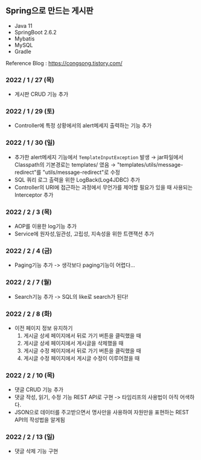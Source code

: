## Spring으로 만드는 게시판

- Java 11
- SpringBoot 2.6.2
- Mybatis 
- MySQL
- Gradle

Reference Blog : https://congsong.tistory.com/

### 2022 / 1 / 27 (목)
- 게시판 CRUD 기능 추가

### 2022 / 1 / 29 (토)
- Controller에 특정 상황에서의 alert메세지 출력하는 기능 추가

### 2022 / 1 / 30 (일)
- 추가한 alert메세지 기능에서 `TemplateInputException` 발생 → jar파일에서 Classpath의 기본경로는 templates/ 였음 → "templates/utils/message-redirect"를 "utils/message-redirect"로 수정
- SQL 쿼리 로그 출력을 위한 LogBack(Log4JDBC) 추가
- Controller의 URI에 접근하는 과정에서 무언가를 제어할 필요가 있을 때 사용되는 Interceptor 추가

### 2022 / 2 / 3 (목)
- AOP를 이용한 log기능 추가
- Service에 원자성,일관성, 고립성, 지속성을 위한 트랜잭션 추가

### 2022 / 2 / 4 (금)
- Paging기능 추가 -> 생각보다 paging기능이 어렵다...

### 2022 / 2 / 7 (월)
- Search기능 추가 -> SQL의 like로 search가 된다!

### 2022 / 2 / 8 (화)
- 이전 페이지 정보 유지하기
    1. 게시글 상세 페이지에서 뒤로 가기 버튼을 클릭했을 때
    2. 게시글 상세 페이지에서 게시글을 삭제했을 때
    3. 게시글 수정 페이지에서 뒤로 가기 버튼을 클릭했을 때
    4. 게시글 수정 페이지에서 게시글 수정이 이루어졌을 때
  
### 2022 / 2 / 10 (목)
- 댓글 CRUD 기능 추가
- 댓글 작성, 읽기, 수정 기능 REST API로 구현 -> 타임리프의 사용법이 아직 어색하다.
- JSON으로 데이터를 주고받으면서 명사만을 사용하여 자원만을 표현하는 REST API의 작성법을 알게됨

### 2022 / 2 / 13 (일)
- 댓글 삭제 기능 구현